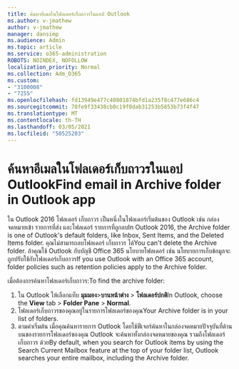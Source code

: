 ```yaml
---
title: ค้นหาอีเมลในโฟลเดอร์เก็บถาวรในแอป Outlook
ms.author: v-jmathew
author: v-jmathew
manager: dansimp
ms.audience: Admin
ms.topic: article
ms.service: o365-administration
ROBOTS: NOINDEX, NOFOLLOW
localization_priority: Normal
ms.collection: Adm_O365
ms.custom:
- "3100008"
- "7255"
ms.openlocfilehash: fd13949e477c40801874bfd1a235f8c477e686c4
ms.sourcegitcommit: 78fe9f33438cb0c19f0dab31253b5853b73f4f47
ms.translationtype: MT
ms.contentlocale: th-TH
ms.lasthandoff: 03/05/2021
ms.locfileid: "50525203"
---
```

# <a name="find-email-in-archive-folder-in-outlook-app"></a><span data-ttu-id="171f2-102">ค้นหาอีเมลในโฟลเดอร์เก็บถาวรในแอป Outlook</span><span class="sxs-lookup"><span data-stu-id="171f2-102">Find email in Archive folder in Outlook app</span></span>

<span data-ttu-id="171f2-103">ใน Outlook 2016 โฟลเดอร์ เก็บถาวร เป็นหนึ่งในโฟลเดอร์เริ่มต้นของ Outlook เช่น กล่องจดหมายเข้า รายการที่ส่ง และโฟลเดอร์ รายการที่ถูกลบ</span><span class="sxs-lookup"><span data-stu-id="171f2-103">In Outlook 2016, the Archive folder is one of Outlook's default folders, like Inbox, Sent Items, and the Deleted Items folder.</span></span> <span data-ttu-id="171f2-104">คุณไม่สามารถลบโฟลเดอร์ เก็บถาวร ได้</span><span class="sxs-lookup"><span data-stu-id="171f2-104">You can't delete the Archive folder.</span></span> <span data-ttu-id="171f2-105">ถ้าคุณใช้ Outlook กับบัญชี Office 365 นโยบายโฟลเดอร์ เช่น นโยบายการเก็บข้อมูลจะถูกปรับใช้กับโฟลเดอร์เก็บถาวร</span><span class="sxs-lookup"><span data-stu-id="171f2-105">If you use Outlook with an Office 365 account, folder policies such as retention policies apply to the Archive folder.</span></span>

<span data-ttu-id="171f2-106">เมื่อต้องการค้นหาโฟลเดอร์เก็บถาวร:</span><span class="sxs-lookup"><span data-stu-id="171f2-106">To find the archive folder:</span></span>

1. <span data-ttu-id="171f2-107">ใน Outlook ให้เลือกแท็บ **มุมมอง**>**บานหน้าต่าง**  >  **โฟลเดอร์ปกติ**</span><span class="sxs-lookup"><span data-stu-id="171f2-107">In Outlook, choose the **View** tab > **Folder Pane** > **Normal**.</span></span>
2. <span data-ttu-id="171f2-108">โฟลเดอร์เก็บถาวรของคุณอยู่ในรายการโฟลเดอร์ของคุณ</span><span class="sxs-lookup"><span data-stu-id="171f2-108">Your Archive folder is in your list of folders.</span></span>
3. <span data-ttu-id="171f2-109">ตามค่าเริ่มต้น เมื่อคุณค้นหารายการ Outlook โดยใช้ฟีเจอร์ค้นหาในกล่องจดหมายปัจจุบันที่ด้านบนของรายการโฟลเดอร์ของคุณ Outlook จะค้นหาทั้งกล่องจดหมายของคุณ รวมถึงโฟลเดอร์ เก็บถาวร ด้วย</span><span class="sxs-lookup"><span data-stu-id="171f2-109">By default, when you search for Outlook items by using the Search Current Mailbox feature at the top of your folder list, Outlook searches your entire mailbox, including the Archive folder.</span></span>
